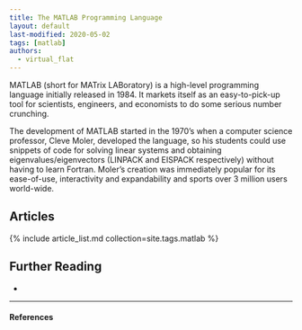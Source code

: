 ```yaml
---
title: The MATLAB Programming Language
layout: default
last-modified: 2020-05-02
tags: [matlab]
authors:
  - virtual_flat
---
```


MATLAB (short for MATrix LABoratory) is a high-level programming language initially
released in 1984. It markets itself as an easy-to-pick-up tool for scientists,
engineers, and economists to do some serious number crunching.

The development of MATLAB started in the 1970’s when a computer science professor,
Cleve Moler, developed the language, so his students could use snippets of code
for solving linear systems and obtaining eigenvalues/eigenvectors (LINPACK and
EISPACK respectively) without having to learn Fortran. Moler’s creation was
immediately popular for its ease-of-use, interactivity and expandability and
sports over 3 million users world-wide.

## Articles

{% include article_list.md collection=site.tags.matlab %}

## Further Reading

-

---

#### References

[^1]: R. Maldonado, “Hello World in MATLAB,” The Renegade Coder, 04-Sep-2018. [Online]. Available: <https://therenegadecoder.com/code/hello-world-in-matlab/>. [Accessed: 31-Oct-2018].
